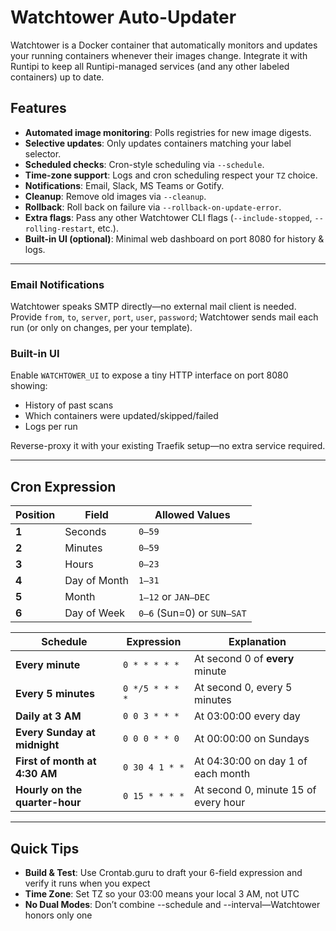# Watchtower Auto-Updater

Watchtower is a Docker container that automatically monitors and updates your running containers whenever their images change. Integrate it with Runtipi to keep all Runtipi-managed services (and any other labeled containers) up to date.

## Features

- **Automated image monitoring**: Polls registries for new image digests.  
- **Selective updates**: Only updates containers matching your label selector.  
- **Scheduled checks**: Cron-style scheduling via `--schedule`.  
- **Time-zone support**: Logs and cron scheduling respect your `TZ` choice.  
- **Notifications**: Email, Slack, MS Teams or Gotify.  
- **Cleanup**: Remove old images via `--cleanup`.  
- **Rollback**: Roll back on failure via `--rollback-on-update-error`.  
- **Extra flags**: Pass any other Watchtower CLI flags (`--include-stopped`, `--rolling-restart`, etc.).  
- **Built-in UI (optional)**: Minimal web dashboard on port 8080 for history & logs.

---

### Email Notifications

Watchtower speaks SMTP directly—no external mail client is needed. Provide `from`, `to`, `server`, `port`, `user`, `password`; Watchtower sends mail each run (or only on changes, per your template).

### Built-in UI

Enable `WATCHTOWER_UI` to expose a tiny HTTP interface on port 8080 showing:

- History of past scans  
- Which containers were updated/skipped/failed  
- Logs per run  

Reverse-proxy it with your existing Traefik setup—no extra service required.

---

## Cron Expression

| Position | Field | Allowed Values |
|----------|-----------------|-----------------------------------------------------------|
| **1** | Seconds | `0–59` |
| **2** | Minutes | `0–59` |
| **3** | Hours | `0–23` |
| **4** | Day of Month | `1–31` |
| **5** | Month | `1–12` or `JAN–DEC` |
| **6** | Day of Week | `0–6` (Sun=0) or `SUN–SAT` |

| Schedule | Expression | Explanation |
| ------------------------------ | --------------- | ------------------------------------------- |
| **Every minute** | `0 * * * * *` | At second 0 of **every** minute |
| **Every 5 minutes** | `0 */5 * * * *` | At second 0, every 5 minutes |
| **Daily at 3 AM** | `0 0 3 * * *` | At 03:00:00 every day |
| **Every Sunday at midnight** | `0 0 0 * * 0` | At 00:00:00 on Sundays |
| **First of month at 4:30 AM** | `0 30 4 1 * *` | At 04:30:00 on day 1 of each month |
| **Hourly on the quarter-hour** | `0 15 * * * *` | At second 0, minute 15 of every hour |

---

## Quick Tips

- **Build & Test**: Use Crontab.guru to draft your 6-field expression and verify it runs when you expect
- **Time Zone**: Set TZ so your 03:00 means your local 3 AM, not UTC
- **No Dual Modes**: Don’t combine --schedule and --interval—Watchtower honors only one 
